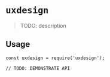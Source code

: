 # `uxdesign`

> TODO: description

## Usage

```
const uxdesign = require('uxdesign');

// TODO: DEMONSTRATE API
```
